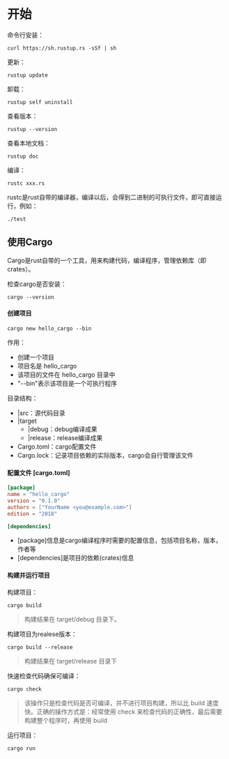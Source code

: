 # 开始

命令行安装：

```shell
curl https://sh.rustup.rs -sSf | sh
```

更新：

```shell
rustup update
```

卸载：

```shell
rustup self uninstall
```

查看版本：

```shell
rustup --version
```

查看本地文档：

```shell
rustup doc
```

编译：
```shell
rustc xxx.rs
```
rustc是rust自带的编译器，编译以后，会得到二进制的可执行文件，即可直接运行，例如：
```shell
./test
```

## 使用Cargo

Cargo是rust自带的一个工具，用来构建代码，编译程序，管理依赖库（即crates）。

检查cargo是否安装：
```shell
cargo --version
```

#### 创建项目

```shell
cargo new hello_cargo --bin
```

作用：
- 创建一个项目
- 项目名是 hello_cargo
- 该项目的文件在 hello_cargo 目录中
- "--bin"表示该项目是一个可执行程序

目录结构：
- |src：源代码目录
- |target
    - |debug：debug编译成果
    - |release：release编译成果
- Cargo.toml：cargo配置文件
- Cargo.lock：记录项目依赖的实际版本，cargo会自行管理该文件

#### 配置文件 [cargo.toml]

```toml
[package]
name = "hello_cargo"
version = "0.1.0"
authors = ["YourName <you@example.com>"]
edition = "2018"

[dependencies]
```

- [package]信息是cargo编译程序时需要的配置信息，包括项目名称，版本，作者等
- [dependencies]是项目的依赖(crates)信息

#### 构建并运行项目

构建项目：
```shell
cargo build
```
> 构建结果在 target/debug 目录下。

构建项目为realese版本：
```shell
cargo build --release
```
> 构建结果在 target/release 目录下

快速检查代码确保可编译：
``` shell
cargo check
```
> 该操作只是检查代码是否可编译，并不进行项目构建，所以比 build 速度快。正确的操作方式是：经常使用 check 来检查代码的正确性，最后需要构建整个程序时，再使用 build

运行项目：
```shell
cargo run
```